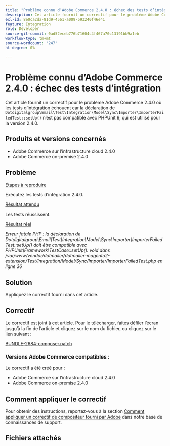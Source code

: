 ```yaml
---
title: "Problème connu d’Adobe Commerce 2.4.0 : échec des tests d’intégration"
description: Cet article fournit un correctif pour le problème Adobe Commerce 2.4.0 où les tests d’intégration échouent car la déclaration de "Dotdigitalgroup\Email\Test\Integration\Model\Sync\Importer\ImporterFailedTest::setUp()" n’est pas compatible avec PHPUnit 9 utilisé pour la version 2.4.0.
exl-id: 8e0ca2da-81d9-4561-a009-593240f46e41
feature: Integration
role: Developer
source-git-commit: 0ad52eceb776b71604c4f467a70c13191bb9a1eb
workflow-type: tm+mt
source-wordcount: '247'
ht-degree: 0%

---
```


# Problème connu d’Adobe Commerce 2.4.0 : échec des tests d’intégration

Cet article fournit un correctif pour le problème Adobe Commerce 2.4.0 où les tests d’intégration échouent car la déclaration de `Dotdigitalgroup\Email\Test\Integration\Model\Sync\Importer\ImporterFailedTest::setUp()` n’est pas compatible avec PHPUnit 9, qui est utilisé pour la version 2.4.0.

## Produits et versions concernés

* Adobe Commerce sur l’infrastructure cloud 2.4.0
* Adobe Commerce on-premise 2.4.0

## Problème

<u>Étapes à reproduire</u>

Exécutez les tests d’intégration 2.4.0.

<u>Résultat attendu</u>

Les tests réussissent.

<u>Résultat réel</u>

*Erreur fatale PHP : la déclaration de Dotdigitalgroup\\Email\\Test\\Integration\\Model\\Sync\\Importer\\ImporterFailedTest::setUp() doit être compatible avec PHPUnit\\Framework\\TestCase::setUp(): void dans /var/www/vendor/dotmailer/dotmailer-magento2-extension/Test/Integration/Model/Sync/Importer/ImporterFailedTest.php en ligne 36*

## Solution

Appliquez le correctif fourni dans cet article.

## Correctif

Le correctif est joint à cet article. Pour le télécharger, faites défiler l’écran jusqu’à la fin de l’article et cliquez sur le nom du fichier, ou cliquez sur le lien suivant :

[BUNDLE-2684-composer.patch](assets/BUNDLE-2684-composer.patch.zip)

### Versions Adobe Commerce compatibles :

Le correctif a été créé pour :

* Adobe Commerce sur l’infrastructure cloud 2.4.0
* Adobe Commerce on-premise 2.4.0

## Comment appliquer le correctif

Pour obtenir des instructions, reportez-vous à la section [Comment appliquer un correctif de compositeur fourni par Adobe](/help/how-to/general/how-to-apply-a-composer-patch-provided-by-magento.md) dans notre base de connaissances de support.

## Fichiers attachés

